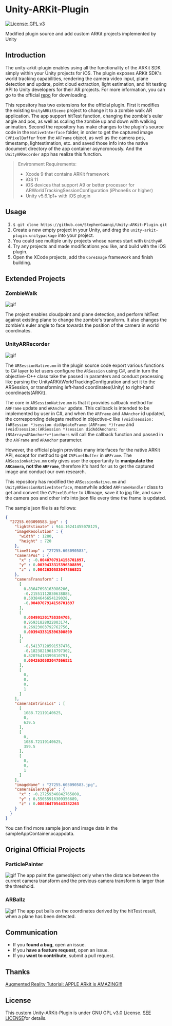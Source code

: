# Unity-ARKit-Plugin

[![License: GPL v3](https://img.shields.io/badge/License-GPL%20v3-blue.svg)](#license)

Modified plugin source and add custom ARKit projects implemented by Unity

## Introduction
The unity-arkit-plugin enables using all the functionality of the ARKit SDK simply within your Unity projects for iOS. The plugin exposes ARKit SDK's world tracking capabilities, rendering the camera video input, plane detection and update, point cloud extraction, light estimation, and hit testing API to Unity developers for their AR projects. For more information, you can go to the official [repo](https://bitbucket.org/Unity-Technologies/unity-arkit-plugin) for downloading.

This repository has two extensions for the official plugin. First it modifies the existing `UnityARKitScene` project to change it to a zombie walk AR application. The app support hitTest function, changing the zombie's euler angle and pos, as well as scaling the zombie up and down with walking animation. Second the repository has make changes to the plugin's source code in the `NativeInterface` folder, in order to get the captured image `CVPixelBuffer` from the `ARFrame` object, as well as the camera pos, timestamp, lightestimation, etc. and saved those info into the native document directory of the app container asyncronously. And the `UnityARRecorder` app has realize this function.

> Environment Requirements:
> - Xcode 9 that contains ARKit framework
> - iOS 11
> - iOS devices that support A9 or better processor for ARWorldTrackingSessionConfiguration (iPhone6s or higher)
> - Unity v5.6.1p1+ with iOS plugin

## Usage

1. ` $ git clone https://github.com/StephenGuanqi/Unity-ARKit-Plugin.git `
2. Create a new empty project in your Unity, and drag the `unity-arkit-plugin.unitypackage` into your project.
3. You could see multiple unity projects whose names start with `UnithyAR`
4. Try any projects and made modifications you like, and build with the iOS plugin.
5. Open the XCode projects, add the `CoreImage` framework and finish building.


## Extended Projects

### ZombieWalk

![gif](https://raw.githubusercontent.com/StephenGuanqi/AVResources/unity-arkit-plugin/zombie.gif)

The project enables cloudpoint and plane detection, and perform hitTest against existing plane to change the zombie's transform. It also changes the zombie's euler angle to face towards the position of the camera in world coordinates.

### UnityARRecorder

![gif](https://raw.githubusercontent.com/StephenGuanqi/AVResources/unity-arkit-plugin/unityrecording.gif)

The `ARSessionNative.mm` in the plugin source code export various functions to C# layer to let users configure the `ARSession` using C#, and in turn the objective-C++ class take the passed in paramters and conduct processing like parsing the UnityARKitWorldTrackingConfiguration and set it to the ARSession, or transforming left-hand coordinates(Unity) to right-hand coordinaets(ARKit).

The core in `ARSessionNative.mm` is that it provides callback method for `ARFrame` update and `ARAnchor` update. This callback is intended to be implemented by user in C#, and when the `ARFrame` and `ARAnchor` id updated, the corresponding delegate method in objective-c like `(void)session:(ARSession *)session didUpdateFrame:(ARFrame *)frame` and `(void)session:(ARSession *)session didAddAnchors:(NSArray<ARAnchor*>*)anchors` will call the callback function and passed in the `ARFrame` and `ARAnchor` parameter.

However, the official plugin provides many interfaces for the native ARKit API, except for method to get `CVPixelBuffer` in `ARFrame`. The `ARSessionNative.mm` only gives user the opportunity to **manipulate the `ARCamera`, not the `ARFrame`**, therefore it's hard for us to get the captured image and conduct our own research.

This repository has modified the `ARSessionNative.mm` and `UnityARSessionNativeInterface`, meanwhile added `ARFrameHandler` class to get and convert the `CVPixelBuffer` to UIImage, save it to jpg file, and save the camera pos and other info into json file every time the frame is updated.

The sample json file is as follows:

```json
{
  "27255.603090583.jpg" : {
    "lightEstimate" : 944.16241455078125,
    "imageResolution" : {
      "width" : 1280,
      "height" : 720
    },
    "timeStamp" : "27255.603090583",
    "cameraPos" : {
      "x" : -0.0040707914158701897,
      "y" : 0.0039433315396308899,
      "z" : 0.0042630583047866821
    },
    "cameraTransform" : [
      [
        0.83647698163986206,
        -0.21551112830638885,
        0.50384646654129028,
        -0.0040707914158701897
      ],
      [
        0.084991201758384705,
        0.95931828022003174,
        0.26923003792762756,
        0.0039433315396308899
      ],
      [
        -0.54137128591537476,
        -0.18238219618797302,
        0.82076418399810791,
        0.0042630583047866821
      ],
      [
        0,
        0,
        0,
        1
      ]
    ],
    "cameraIntrinsics" : [
      [
        1088.72119140625,
        0,
        639.5
      ],
      [
        0,
        1088.72119140625,
        359.5
      ],
      [
        0,
        0,
        1
      ]
    ],
    "imageName" : "27255.603090583.jpg",
    "cameraEulerAngle" : {
      "x" : -0.27259346842765808,
      "y" : 0.55055916309356689,
      "z" : 0.088364705443382263
    }
  }
}

```
You can find more sample json and image data in the sampleAppContainer.xcappdata.

## Original Official Projects

### ParticlePainter
![gif](https://raw.githubusercontent.com/StephenGuanqi/AVResources/unity-arkit-plugin/particlepainter.gif)
The app paint the gameobject only when the distance between the current camera transform and the previous camera transform is larger than the threshold.

### ARBallz
![gif](https://raw.githubusercontent.com/StephenGuanqi/AVResources/unity-arkit-plugin/ballz.gif)
The app put balls on the coordinates derived by the hitTest result, when a plane has been detected.

## Communication
- If you **found a bug**, open an issue.
- If you **have a feature request**, open an issue.
- If you **want to contribute**, submit a pull request.

## Thanks
[Augmented Reality Tutorial: APPLE ARkit is AMAZING!!!](https://www.youtube.com/watch?v=S7kKQZuOdlk)

## License

This custom Unity-ARKit-Plugin is under GNU GPL v3.0 License. [SEE LICENSE](https://github.com/StephenGuanqi/Unity-ARKit-Plugin/blob/master/License.md)for details.
